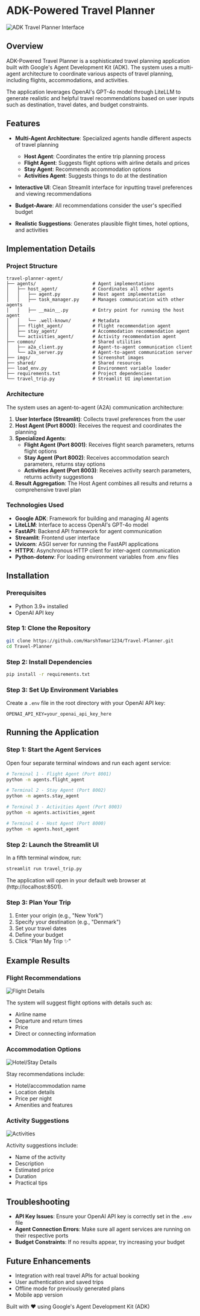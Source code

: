 # ADK-Powered Travel Planner

![ADK Travel Planner Interface](imgs/interface.png)

## Overview

ADK-Powered Travel Planner is a sophisticated travel planning application built with Google's Agent Development Kit (ADK). The system uses a multi-agent architecture to coordinate various aspects of travel planning, including flights, accommodations, and activities.

The application leverages OpenAI's GPT-4o model through LiteLLM to generate realistic and helpful travel recommendations based on user inputs such as destination, travel dates, and budget constraints.

## Features

- **Multi-Agent Architecture**: Specialized agents handle different aspects of travel planning
  - **Host Agent**: Coordinates the entire trip planning process
  - **Flight Agent**: Suggests flight options with airline details and prices
  - **Stay Agent**: Recommends accommodation options
  - **Activities Agent**: Suggests things to do at the destination

- **Interactive UI**: Clean Streamlit interface for inputting travel preferences and viewing recommendations
- **Budget-Aware**: All recommendations consider the user's specified budget
- **Realistic Suggestions**: Generates plausible flight times, hotel options, and activities

## Implementation Details

### Project Structure

```
travel-planner-agent/
├── agents/                     # Agent implementations
│   ├── host_agent/             # Coordinates all other agents
│   │   ├── agent.py            # Host agent implementation
│   │   ├── task_manager.py     # Manages communication with other agents
│   │   ├── __main__.py         # Entry point for running the host agent
│   │   └── .well-known/        # Metadata
│   ├── flight_agent/           # Flight recommendation agent
│   ├── stay_agent/             # Accommodation recommendation agent
│   └── activities_agent/       # Activity recommendation agent
├── common/                     # Shared utilities
│   ├── a2a_client.py           # Agent-to-agent communication client
│   └── a2a_server.py           # Agent-to-agent communication server
├── imgs/                       # Screenshot images
├── shared/                     # Shared resources
├── load_env.py                 # Environment variable loader
├── requirements.txt            # Project dependencies
└── travel_trip.py              # Streamlit UI implementation
```

### Architecture

The system uses an agent-to-agent (A2A) communication architecture:

1. **User Interface (Streamlit)**: Collects travel preferences from the user
2. **Host Agent (Port 8000)**: Receives the request and coordinates the planning
3. **Specialized Agents**:
   - **Flight Agent (Port 8001)**: Receives flight search parameters, returns flight options
   - **Stay Agent (Port 8002)**: Receives accommodation search parameters, returns stay options
   - **Activities Agent (Port 8003)**: Receives activity search parameters, returns activity suggestions
4. **Result Aggregation**: The Host Agent combines all results and returns a comprehensive travel plan

### Technologies Used

- **Google ADK**: Framework for building and managing AI agents
- **LiteLLM**: Interface to access OpenAI's GPT-4o model
- **FastAPI**: Backend API framework for agent communication
- **Streamlit**: Frontend user interface
- **Uvicorn**: ASGI server for running the FastAPI applications
- **HTTPX**: Asynchronous HTTP client for inter-agent communication
- **Python-dotenv**: For loading environment variables from .env files

## Installation

### Prerequisites

- Python 3.9+ installed
- OpenAI API key

### Step 1: Clone the Repository

```bash
git clone https://github.com/HarshTomar1234/Travel-Planner.git
cd Travel-Planner
```

### Step 2: Install Dependencies

```bash
pip install -r requirements.txt
```
### Step 3: Set Up Environment Variables

Create a `.env` file in the root directory with your OpenAI API key:

```
OPENAI_API_KEY=your_openai_api_key_here
```

## Running the Application

### Step 1: Start the Agent Services

Open four separate terminal windows and run each agent service:

```bash
# Terminal 1 - Flight Agent (Port 8001)
python -m agents.flight_agent

# Terminal 2 - Stay Agent (Port 8002)
python -m agents.stay_agent

# Terminal 3 - Activities Agent (Port 8003)
python -m agents.activities_agent

# Terminal 4 - Host Agent (Port 8000)
python -m agents.host_agent
```

### Step 2: Launch the Streamlit UI

In a fifth terminal window, run:

```bash
streamlit run travel_trip.py
```

The application will open in your default web browser at (http://localhost:8501).

### Step 3: Plan Your Trip

1. Enter your origin (e.g., "New York")
2. Specify your destination (e.g., "Denmark")
3. Set your travel dates
4. Define your budget
5. Click "Plan My Trip ✨"

## Example Results

### Flight Recommendations

![Flight Details](imgs/flights_details.png)

The system will suggest flight options with details such as:
- Airline name
- Departure and return times
- Price
- Direct or connecting information

### Accommodation Options

![Hotel/Stay Details](imgs/hotels_stay_details.png)

Stay recommendations include:
- Hotel/accommodation name
- Location details
- Price per night
- Amenities and features

### Activity Suggestions

![Activities](imgs/activities.png)

Activity suggestions include:
- Name of the activity
- Description
- Estimated price
- Duration
- Practical tips

## Troubleshooting

- **API Key Issues**: Ensure your OpenAI API key is correctly set in the `.env` file
- **Agent Connection Errors**: Make sure all agent services are running on their respective ports
- **Budget Constraints**: If no results appear, try increasing your budget

## Future Enhancements

- Integration with real travel APIs for actual booking
- User authentication and saved trips
- Offline mode for previously generated plans
- Mobile app version


Built with ❤️ using Google's Agent Development Kit (ADK) 
